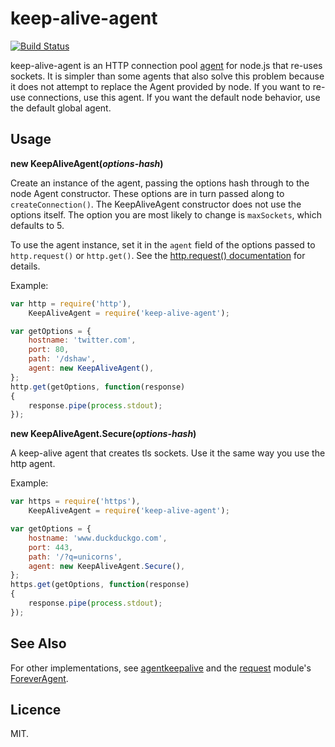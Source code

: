 # keep-alive-agent

[![Build Status](https://travis-ci.org/ceejbot/keep-alive-agent.png)](https://travis-ci.org/ceejbot/keep-alive-agent)

keep-alive-agent is an HTTP connection pool [agent](http://nodejs.org/api/http.html#http_class_http_agent) for node.js that re-uses sockets. It is simpler than some agents that also solve this problem because it does not attempt to replace the Agent provided by node. If you want to re-use connections, use this agent. If you want the default node behavior, use the default global agent.

## Usage

__new KeepAliveAgent(<i>options-hash</i>)__

Create an instance of the agent, passing the options hash through to the node Agent constructor. These options are in turn passed along to `createConnection()`. The KeepAliveAgent constructor does not use the options itself. The option you are most likely to change is `maxSockets`, which defaults to 5.

To use the agent instance, set it in the `agent` field of the options passed to `http.request()` or `http.get()`. See the [http.request() documentation](http://nodejs.org/api/http.html#http_http_request_options_callback) for details.

Example:

```javascript
var http = require('http'),
    KeepAliveAgent = require('keep-alive-agent');

var getOptions = {
    hostname: 'twitter.com',
    port: 80,
    path: '/dshaw',
    agent: new KeepAliveAgent(),
};
http.get(getOptions, function(response)
{
	response.pipe(process.stdout);
});
```

__new KeepAliveAgent.Secure(<i>options-hash</i>)__

A keep-alive agent that creates tls sockets. Use it the same way you use the http agent.

Example:

```javascript
var https = require('https'),
    KeepAliveAgent = require('keep-alive-agent');

var getOptions = {
    hostname: 'www.duckduckgo.com',
    port: 443,
    path: '/?q=unicorns',
    agent: new KeepAliveAgent.Secure(),
};
https.get(getOptions, function(response)
{
	response.pipe(process.stdout);
});
```

## See Also

For other implementations, see [agentkeepalive](https://github.com/TBEDP/agentkeepalive) and the [request](https://github.com/mikeal/request) module's [ForeverAgent](https://github.com/mikeal/request/blob/master/forever.js).

## Licence

MIT.
